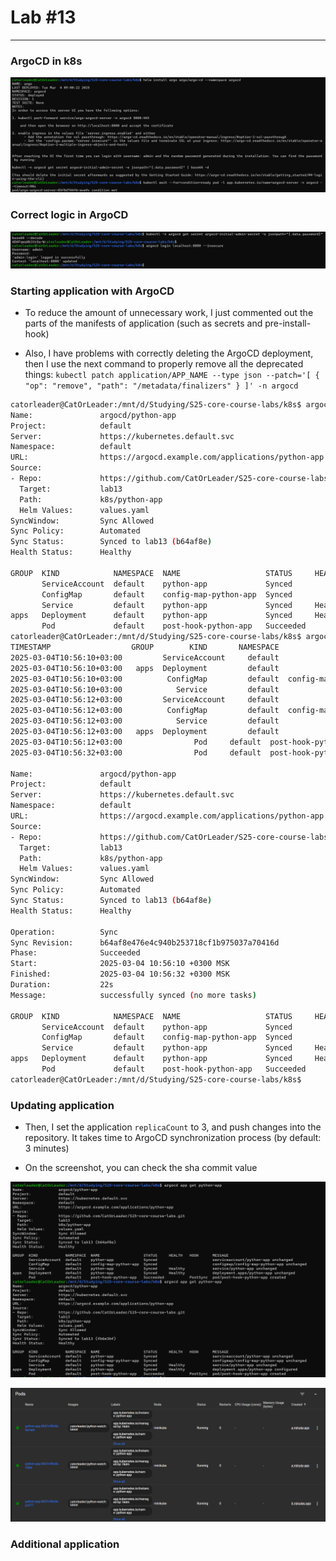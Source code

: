 # Lab #13

---

### ArgoCD in k8s

![img.png](img.png)

### Correct logic in ArgoCD

![img_1.png](img_1.png)

### Starting application with ArgoCD

* To reduce the amount of unnecessary work, I just commented out the parts of the manifests of application
  (such as secrets and pre-install-hook)

* Also, I have problems with correctly deleting the ArgoCD deployment, then I use the next command
  to properly remove all the deprecated things: 
  `kubectl patch application/APP_NAME --type json --patch='[ { "op": "remove", "path": "/metadata/finalizers" } ]' -n argocd`

```bash
catorleader@CatOrLeader:/mnt/d/Studying/S25-core-course-labs/k8s$ argocd app get python-app
Name:               argocd/python-app
Project:            default
Server:             https://kubernetes.default.svc
Namespace:          default
URL:                https://argocd.example.com/applications/python-app
Source:
- Repo:             https://github.com/CatOrLeader/S25-core-course-labs.git
  Target:           lab13
  Path:             k8s/python-app
  Helm Values:      values.yaml
SyncWindow:         Sync Allowed
Sync Policy:        Automated
Sync Status:        Synced to lab13 (b64af8e)
Health Status:      Healthy

GROUP  KIND            NAMESPACE  NAME                   STATUS     HEALTH   HOOK      MESSAGE
       ServiceAccount  default    python-app             Synced                        serviceaccount/python-app created
       ConfigMap       default    config-map-python-app  Synced                        configmap/config-map-python-app created
       Service         default    python-app             Synced     Healthy            service/python-app created
apps   Deployment      default    python-app             Synced     Healthy            deployment.apps/python-app created
       Pod             default    post-hook-python-app   Succeeded           PostSync  pod/post-hook-python-app created
catorleader@CatOrLeader:/mnt/d/Studying/S25-core-course-labs/k8s$ argocd app sync python-app
TIMESTAMP                  GROUP        KIND       NAMESPACE                  NAME     STATUS   HEALTH        HOOK  MESSAGE
2025-03-04T10:56:10+03:00         ServiceAccount     default            python-app     Synced
2025-03-04T10:56:10+03:00   apps  Deployment         default            python-app     Synced  Healthy
2025-03-04T10:56:10+03:00          ConfigMap         default  config-map-python-app    Synced
2025-03-04T10:56:10+03:00            Service         default            python-app     Synced  Healthy
2025-03-04T10:56:12+03:00         ServiceAccount     default            python-app     Synced                       serviceaccount/python-app unchanged
2025-03-04T10:56:12+03:00          ConfigMap         default  config-map-python-app    Synced                       configmap/config-map-python-app unchanged
2025-03-04T10:56:12+03:00            Service         default            python-app     Synced  Healthy              service/python-app unchanged
2025-03-04T10:56:12+03:00   apps  Deployment         default            python-app     Synced  Healthy              deployment.apps/python-app unchanged
2025-03-04T10:56:12+03:00                Pod     default  post-hook-python-app   Running   Synced    PostSync  pod/post-hook-python-app created
2025-03-04T10:56:32+03:00                Pod     default  post-hook-python-app  Succeeded   Synced    PostSync  pod/post-hook-python-app created

Name:               argocd/python-app
Project:            default
Server:             https://kubernetes.default.svc
Namespace:          default
URL:                https://argocd.example.com/applications/python-app
Source:
- Repo:             https://github.com/CatOrLeader/S25-core-course-labs.git
  Target:           lab13
  Path:             k8s/python-app
  Helm Values:      values.yaml
SyncWindow:         Sync Allowed
Sync Policy:        Automated
Sync Status:        Synced to lab13 (b64af8e)
Health Status:      Healthy

Operation:          Sync
Sync Revision:      b64af8e476e4c940b253718cf1b975037a70416d
Phase:              Succeeded
Start:              2025-03-04 10:56:10 +0300 MSK
Finished:           2025-03-04 10:56:32 +0300 MSK
Duration:           22s
Message:            successfully synced (no more tasks)

GROUP  KIND            NAMESPACE  NAME                   STATUS     HEALTH   HOOK      MESSAGE
       ServiceAccount  default    python-app             Synced                        serviceaccount/python-app unchanged
       ConfigMap       default    config-map-python-app  Synced                        configmap/config-map-python-app unchanged
       Service         default    python-app             Synced     Healthy            service/python-app unchanged
apps   Deployment      default    python-app             Synced     Healthy            deployment.apps/python-app unchanged
       Pod             default    post-hook-python-app   Succeeded           PostSync  pod/post-hook-python-app created
catorleader@CatOrLeader:/mnt/d/Studying/S25-core-course-labs/k8s$
```

### Updating application

* Then, I set the application `replicaCount` to 3, and push changes into the repository. It takes time to 
  ArgoCD synchronization process (by default: 3 minutes)

* On the screenshot, you can check the sha commit value

![img_2.png](img_2.png)

![img_3.png](img_3.png)

### Additional application


